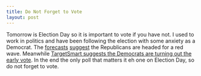 ```yaml
---
title: Do Not Forget to Vote
layout: post
---
```

Tomorrow is Election Day so it is important to vote if you have not. I used to work in politics and have been following the election with some anxiety as a Democrat. The [forecasts](https://projects.fivethirtyeight.com/2022-election-forecast/house) [suggest](https://projects.fivethirtyeight.com/2022-election-forecast/senate/?cid=rrpromo) the Republicans are headed for a red wave. Meanwhile [TargetSmart suggests the Democrats are turning out the early vote](https://targetearly.targetsmart.com/g2022?view_type=SenateBS). In the end the only poll that matters it eh one on Election Day, so do not forget to vote.